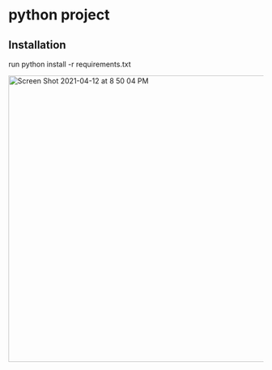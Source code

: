 # python project

## Installation
run python install -r requirements.txt

<img width="566" alt="Screen Shot 2021-04-12 at 8 50 04 PM" src="https://user-images.githubusercontent.com/57985197/114396925-b6f5d880-9bd0-11eb-9312-91eb5936faa2.png">

